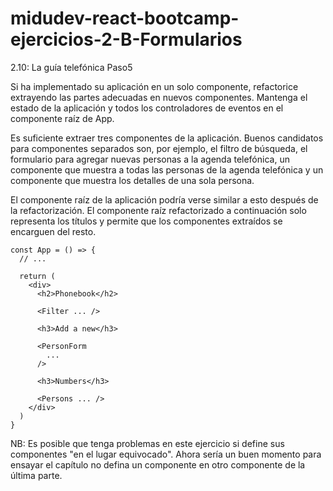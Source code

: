 # midudev-react-bootcamp-ejercicios-2-B-Formularios

2.10: La guía telefónica Paso5

Si ha implementado su aplicación en un solo componente, refactorice extrayendo las partes adecuadas en nuevos componentes. Mantenga el estado de la aplicación y todos los controladores de eventos en el componente raíz de App.

Es suficiente extraer tres componentes de la aplicación. Buenos candidatos para componentes separados son, por ejemplo, el filtro de búsqueda, el formulario para agregar nuevas personas a la agenda telefónica, un componente que muestra a todas las personas de la agenda telefónica y un componente que muestra los detalles de una sola persona.

El componente raíz de la aplicación podría verse similar a esto después de la refactorización. El componente raíz refactorizado a continuación solo representa los títulos y permite que los componentes extraídos se encarguen del resto.


```
const App = () => {
  // ...

  return (
    <div>
      <h2>Phonebook</h2>

      <Filter ... />

      <h3>Add a new</h3>

      <PersonForm 
        ...
      />

      <h3>Numbers</h3>

      <Persons ... />
    </div>
  )
}
```

NB: Es posible que tenga problemas en este ejercicio si define sus componentes "en el lugar equivocado". Ahora sería un buen momento para ensayar el capítulo no defina un componente en otro componente de la última parte.
